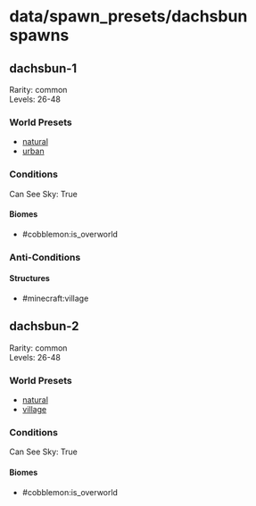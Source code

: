 # data/spawn_presets/dachsbun spawns  
  
## dachsbun-1  
Rarity: common  
Levels: 26-48  
  
### World Presets  
* [natural](data/spawn_data/natural.md)  
* [urban](data/spawn_data/urban.md)  
  
### Conditions  
Can See Sky: True  
  
#### Biomes  
  * #cobblemon:is_overworld
  
  
### Anti-Conditions  
  
#### Structures  
  * #minecraft:village
  
  
## dachsbun-2  
Rarity: common  
Levels: 26-48  
  
### World Presets  
* [natural](data/spawn_data/natural.md)  
* [village](data/spawn_data/village.md)  
  
### Conditions  
Can See Sky: True  
  
#### Biomes  
  * #cobblemon:is_overworld
  
